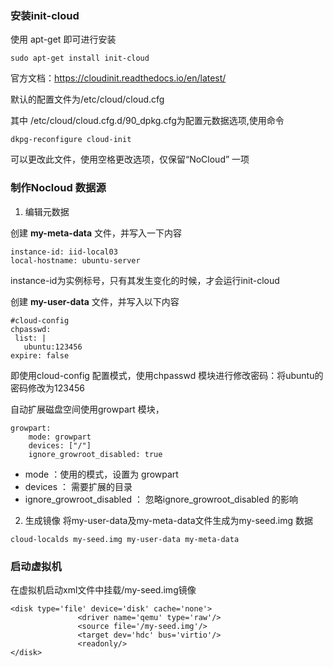 ### 安装init-cloud
使用 apt-get 即可进行安装
```
sudo apt-get install init-cloud
```
官方文档：https://cloudinit.readthedocs.io/en/latest/

默认的配置文件为/etc/cloud/cloud.cfg

其中 /etc/cloud/cloud.cfg.d/90_dpkg.cfg为配置元数据选项,使用命令
```
dkpg-reconfigure cloud-init
```
可以更改此文件，使用空格更改选项，仅保留“NoCloud” 一项

### 制作Nocloud 数据源
1. 编辑元数据

创建 **my-meta-data** 文件，并写入一下内容
```
instance-id: iid-local03
local-hostname: ubuntu-server
```
instance-id为实例标号，只有其发生变化的时候，才会运行init-cloud


创建 **my-user-data** 文件，并写入以下内容

```
#cloud-config
chpasswd:
 list: |
   ubuntu:123456
expire: false
```
即使用cloud-config 配置模式，使用chpasswd 模块进行修改密码：将ubuntu的密码修改为123456

自动扩展磁盘空间使用growpart 模块，

```
growpart:
    mode: growpart
    devices: ["/"]
    ignore_growroot_disabled: true
```
* mode ：使用的模式，设置为 growpart
* devices ： 需要扩展的目录
* ignore_growroot_disabled ： 忽略ignore_growroot_disabled 的影响

2. 生成镜像
将my-user-data及my-meta-data文件生成为my-seed.img 数据
```
cloud-localds my-seed.img my-user-data my-meta-data
```

### 启动虚拟机
在虚拟机启动xml文件中挂载/my-seed.img镜像
```
<disk type='file' device='disk' cache='none'>
               <driver name='qemu' type='raw'/>
               <source file='/my-seed.img'/>
               <target dev='hdc' bus='virtio'/>
               <readonly/>
</disk>
```
